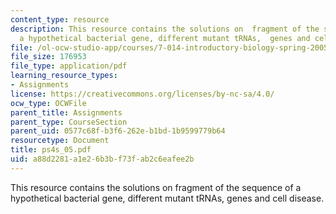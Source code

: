 ```yaml
---
content_type: resource
description: This resource contains the solutions on  fragment of the sequence of
  a hypothetical bacterial gene, different mutant tRNAs,  genes and cell disease.
file: /ol-ocw-studio-app/courses/7-014-introductory-biology-spring-2005/a88d2281a1e26b3bf73fab2c6eafee2b_ps4s_05.pdf
file_size: 176953
file_type: application/pdf
learning_resource_types:
- Assignments
license: https://creativecommons.org/licenses/by-nc-sa/4.0/
ocw_type: OCWFile
parent_title: Assignments
parent_type: CourseSection
parent_uid: 0577c68f-b3f6-262e-b1bd-1b9599779b64
resourcetype: Document
title: ps4s_05.pdf
uid: a88d2281-a1e2-6b3b-f73f-ab2c6eafee2b
---
```

This resource contains the solutions on  fragment of the sequence of a hypothetical bacterial gene, different mutant tRNAs,  genes and cell disease.